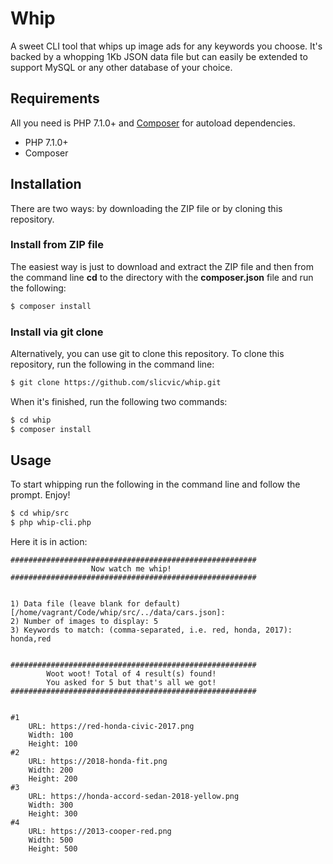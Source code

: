 # Whip

A sweet CLI tool that whips up image ads for any keywords you choose. It's backed by a whopping 1Kb JSON data file but can easily be extended to support MySQL or any other database of your choice.

## Requirements

All you need is PHP 7.1.0+ and [Composer](https://getcomposer.org/) for autoload dependencies.

* PHP 7.1.0+
* Composer

## Installation

There are two ways: by downloading the ZIP file or by cloning this repository.

### Install from ZIP file

The easiest way is just to download and extract the ZIP file and then from the command line **cd** to the directory with the **composer.json** file and run the following:

```sh
$ composer install
```

### Install via git clone

Alternatively, you can use git to clone this repository.
To clone this repository, run the following in the command line:

```sh
$ git clone https://github.com/slicvic/whip.git
```

When it's finished, run the following two commands:

```sh
$ cd whip
$ composer install
```

## Usage
To start whipping run the following in the command line and follow the prompt.
Enjoy!

```sh
$ cd whip/src
$ php whip-cli.php
```

Here it is in action:

```
#######################################################
                  Now watch me whip!
#######################################################


1) Data file (leave blank for default) [/home/vagrant/Code/whip/src/../data/cars.json]:
2) Number of images to display: 5
3) Keywords to match: (comma-separated, i.e. red, honda, 2017): honda,red


#######################################################
        Woot woot! Total of 4 result(s) found!
        You asked for 5 but that's all we got!
#######################################################


#1
	URL: https://red-honda-civic-2017.png
	Width: 100
	Height: 100
#2
	URL: https://2018-honda-fit.png
	Width: 200
	Height: 200
#3
	URL: https://honda-accord-sedan-2018-yellow.png
	Width: 300
	Height: 300
#4
	URL: https://2013-cooper-red.png
	Width: 500
	Height: 500
```
